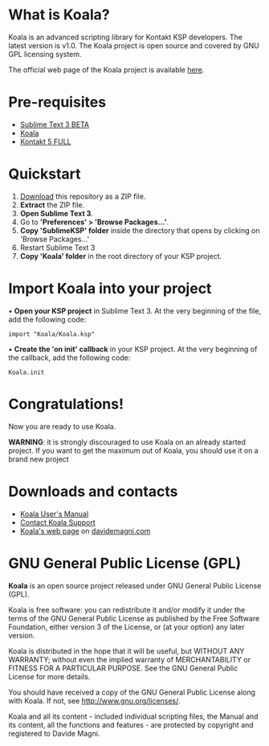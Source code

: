 # What is Koala?
Koala is an advanced scripting library for Kontakt KSP developers.
The latest version is v1.0.
The Koala project is open source and covered by GNU GPL licensing system.

The official web page of the Koala project is available [here](http://davidemagni.com/?page_id=709).

# Pre-requisites
- [Sublime Text 3 BETA](https://www.sublimetext.com/3)
- [Koala](https://github.com/magneto538/Koala/archive/master.zip)
- [Kontakt 5 FULL](http://www.native-instruments.com/en/products/komplete/samplers/kontakt-5/)

# Quickstart
1. [Download](https://github.com/magneto538/Koala/archive/master.zip) this repository as a ZIP file.
2. **Extract** the ZIP file.
3. **Open Sublime Text 3**.
4. Go to **'Preferences' > 'Browse Packages...'**.
5. **Copy 'SublimeKSP' folder** inside the directory that opens by clicking on 'Browse Packages...'
6. Restart Sublime Text 3
7. **Copy 'Koala' folder** in the root directory of your KSP project.

# Import Koala into your project
• **Open your KSP project** in Sublime Text 3. At the very beginning of the file, add the following code:

```ksp
import "Koala/Koala.ksp"
```
• **Create the 'on init' callback** in your KSP project. At the very beginning of the callback, add the following code:
```ksp
Koala.init
```

# Congratulations!
Now you are ready to use Koala.

**WARNING**: it is strongly discouraged to use Koala on an already started project. If you want to get the maximum out of Koala, you should use it on a brand new project

# Downloads and contacts
- [Koala User's Manual](http://davidemagni.com/wp-content/uploads/2016/05/Koala-v1.0-User-Manual.pdf)
- [Contact Koala Support](mailto:koala@davidemagni.com)
- [Koala's web page](http://davidemagni.com/?page_id=709) on [davidemagni.com](http://davidemagni.com)

# GNU General Public License (GPL)
**Koala** is an open source project released under GNU General Public License (GPL).

Koala is free software: you can redistribute it and/or modify it under the terms of the GNU General Public License as published by the Free Software Foundation, either version 3 of the License, or (at your option) any later version.

Koala is distributed in the hope that it will be useful, but WITHOUT ANY WARRANTY; without even the implied warranty of MERCHANTABILITY or FITNESS FOR A PARTICULAR PURPOSE. See the GNU General Public License for more details.

You should have received a copy of the GNU General Public License along with Koala. If not, see http://www.gnu.org/licenses/.

Koala and all its content - included individual scripting files, the Manual and its content, all the functions and features - are protected by copyright and registered to Davide Magni.


  
